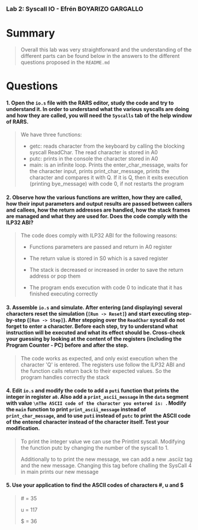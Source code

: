 ### Lab 2: Syscall IO - Efrén BOYARIZO GARGALLO

# Summary
> Overall this lab was very straightforward and the understanding of the different parts can be found below in the answers to the different questions proposed in the `README.md`
>


# Questions

#### 1. Open the `io.s` file with the RARS editor, study the code and try to understand it. In order to understand what the various syscalls are doing and how they are called, you will need the `Syscalls` tab of the help window of RARS.

> We have three functions:
>
> * getc: reads character from the keyboard by calling the blocking syscall ReadChar. The read character is stored in A0
> * putc: prints in the console the character stored in A0
> * main: is an infinite loop. Prints the enter_char_message, waits for the character input, prints print_char_message, prints the character and compares it with Q. If it is Q, then it exits execution (printing bye_message) with code 0, if not restarts the program

#### 2. Observe how the various functions are written, how they are called, how their input parameters and output results are passed between callers and callees, how the return addresses are handled, how the stack frames are managed and what they are used for. Does the code comply with the ILP32 ABI?

> The code does comply with ILP32 ABI for the following reasons:
>
> * Functions parameters are passed and return in A0 register
>
> * The return value is stored in S0 which is a saved register
>
> * The stack is decreased or increased in order to save the return address or pop them
>
> * The program ends execution with code 0 to indicate that it has finished executing correctly

#### 3. Assemble `io.s` and simulate. After entering (and displaying) several characters reset the simulation (`[Run -> Reset]`) and start executing step-by-step (`[Run -> Step]`). After stepping over the `ReadChar` syscall do not forget to enter a character. Before each step, try to understand what instruction will be executed and what its effect should be. Cross-check your guessing by looking at the content of the registers (including the Program Counter - PC) before and after the step.

> The code works as expected, and only exist execution when the character 'Q' is entered. The registers use follow the ILP32 ABI and the function calls return back to their expected values. So the program handles correctly the stack

#### 4. Edit `io.s` and modify the code to add a `puti` function that prints the integer in register `a0`. Also add a `print_ascii_message` in the `data` segment with value `\nThe ASCII code of the character you entered is: `. Modify the `main` function to print `print_ascii_message` instead of `print_char_message`, and to use `puti` instead of `putc` to print the ASCII code of the entered character instead of the character itself. Test your modification.

> To print the integer value we can use the PrintInt syscall. Modifying the function putc by changing the number of the syscall to 1.
> 
> Additionally to to print the new message, we can add a new .asciiz tag and the new message. Changing this tag before challing the SysCall 4 in main prints our new message

#### 5. Use your application to find the ASCII codes of characters #, u and $

> \# = 35
> 
> u = 117
> 
> $ = 36
